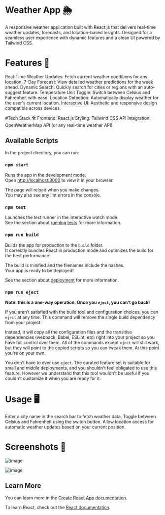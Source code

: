 # Weather App 🌦️

A responsive weather application built with React.js that delivers real-time weather updates, forecasts, and location-based insights. Designed for a seamless user experience with dynamic features and a clean UI powered by Tailwind CSS.

# Features 🚀
Real-Time Weather Updates: Fetch current weather conditions for any location.
7-Day Forecast: View detailed weather predictions for the week ahead.
Dynamic Search: Quickly search for cities or regions with an auto-suggest feature.
Temperature Unit Toggle: Switch between Celsius and Fahrenheit with ease.
Location Detection: Automatically display weather for the user's current location.
Interactive UI: Aesthetic and responsive design compatible across devices.

#Tech Stack 🛠️
Frontend: React.js
Styling: Tailwind CSS
API Integration: OpenWeatherMap API (or any real-time weather API)

## Available Scripts

In the project directory, you can run:

### `npm start`

Runs the app in the development mode.\
Open [http://localhost:3000](http://localhost:3000) to view it in your browser.

The page will reload when you make changes.\
You may also see any lint errors in the console.

### `npm test`

Launches the test runner in the interactive watch mode.\
See the section about [running tests](https://facebook.github.io/create-react-app/docs/running-tests) for more information.

### `npm run build`

Builds the app for production to the `build` folder.\
It correctly bundles React in production mode and optimizes the build for the best performance.

The build is minified and the filenames include the hashes.\
Your app is ready to be deployed!

See the section about [deployment](https://facebook.github.io/create-react-app/docs/deployment) for more information.

### `npm run eject`

**Note: this is a one-way operation. Once you `eject`, you can't go back!**

If you aren't satisfied with the build tool and configuration choices, you can `eject` at any time. This command will remove the single build dependency from your project.

Instead, it will copy all the configuration files and the transitive dependencies (webpack, Babel, ESLint, etc) right into your project so you have full control over them. All of the commands except `eject` will still work, but they will point to the copied scripts so you can tweak them. At this point you're on your own.

You don't have to ever use `eject`. The curated feature set is suitable for small and middle deployments, and you shouldn't feel obligated to use this feature. However we understand that this tool wouldn't be useful if you couldn't customize it when you are ready for it.

# Usage 🖥️
Enter a city name in the search bar to fetch weather data.
Toggle between Celsius and Fahrenheit using the switch button.
Allow location access for automatic weather updates based on your current position.

# Screenshots 📸
![image](https://github.com/user-attachments/assets/8d4d3bfd-b2e2-427e-9b58-3528c9abf12e)

![image](https://github.com/user-attachments/assets/2841e81d-7ede-4b99-b02e-a3902319f369)



## Learn More

You can learn more in the [Create React App documentation](https://facebook.github.io/create-react-app/docs/getting-started).

To learn React, check out the [React documentation](https://reactjs.org/).

